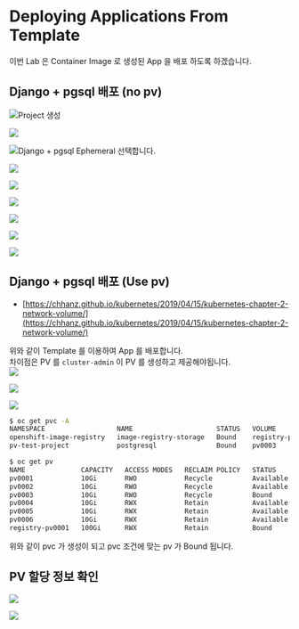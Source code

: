 # Deploying Applications From Template
이번 Lab 은 Container Image 로 생성된 App 을 배포 하도록 하겠습니다.   
   
## Django + pgsql 배포 (no pv)
<img src="/asset/o/temp-1.png" style="max-width: 95%; height: auto;">Project 생성</br></p>
<img src="/asset/o/temp-2.png" style="max-width: 95%; height: auto;"></br></p>
<img src="/asset/o/temp-3.png" style="max-width: 95%; height: auto;">Django + pgsql Ephemeral 선택합니다.</br></p>
<img src="/asset/o/temp-4.png" style="max-width: 95%; height: auto;"></br></p>
<img src="/asset/o/temp-5.png" style="max-width: 95%; height: auto;"></br></p>
<img src="/asset/o/temp-6.png" style="max-width: 95%; height: auto;"></br></p>
<img src="/asset/o/temp-7.png" style="max-width: 95%; height: auto;"></br></p>
<img src="/asset/o/temp-8.png" style="max-width: 95%; height: auto;"></br></p>
<img src="/asset/o/temp-9.png" style="max-width: 95%; height: auto;"></br></p>
   
## Django + pgsql 배포 (Use pv)
* [https://chhanz.github.io/kubernetes/2019/04/15/kubernetes-chapter-2-network-volume/](https://chhanz.github.io/kubernetes/2019/04/15/kubernetes-chapter-2-network-volume/)   
   
위와 같이 Template 를 이용하여 App 를 배포합니다.   
차이점은 PV 를 `cluster-admin` 이 PV 를 생성하고 제공해야됩니다.   
<img src="/asset/o/temp-10.png" style="max-width: 95%; height: auto;"></br></p>
<img src="/asset/o/temp-11.png" style="max-width: 95%; height: auto;"></br></p>
<img src="/asset/o/temp-12.png" style="max-width: 95%; height: auto;"></br></p>

```bash
$ oc get pvc -A
NAMESPACE                  NAME                     STATUS   VOLUME            CAPACITY   ACCESS MODES   STORAGECLASS   AGE
openshift-image-registry   image-registry-storage   Bound    registry-pv0001   100Gi      RWX                           32h
pv-test-project            postgresql               Bound    pv0003            10Gi       RWO                           55s

$ oc get pv
NAME              CAPACITY   ACCESS MODES   RECLAIM POLICY   STATUS      CLAIM                                             STORAGECLASS   REASON   AGE
pv0001            10Gi       RWO            Recycle          Available                                                                             98m
pv0002            10Gi       RWO            Recycle          Available                                                                             98m
pv0003            10Gi       RWO            Recycle          Bound       pv-test-project/postgresql                                                98m
pv0004            10Gi       RWX            Retain           Available                                                                             98m
pv0005            10Gi       RWX            Retain           Available                                                                             98m
pv0006            10Gi       RWX            Retain           Available                                                                             98m
registry-pv0001   100Gi      RWX            Retain           Bound       openshift-image-registry/image-registry-storage                           32h
```
위와 같이 pvc 가 생성이 되고 pvc 조건에 맞는 pv 가 Bound 됩니다.   

## PV 할당 정보 확인
<img src="/asset/o/temp-13.png" style="max-width: 95%; height: auto;"></br></p>
<img src="/asset/o/temp-14.png" style="max-width: 95%; height: auto;"></br></p>

